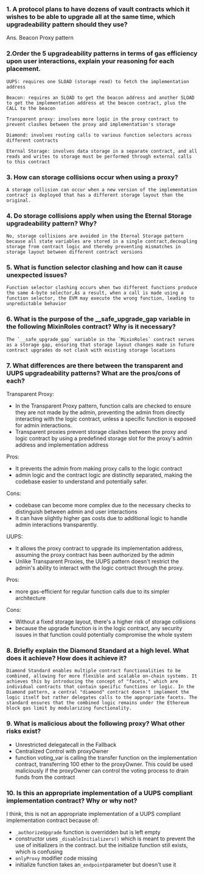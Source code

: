### 1. A protocol plans to have dozens of vault contracts which it wishes to be able to upgrade all at the same time, which upgradeability pattern should they use?

Ans. Beacon Proxy pattern

### 2.Order the 5 upgradeability patterns in terms of gas efficiency upon user interactions, explain your reasoning for each placement.

    UUPS: requires one SLOAD (storage read) to fetch the implementation address

    Beacon: requires an SLOAD to get the beacon address and another SLOAD to get the implementation address at the beacon contract, plus the CALL to the beacon

    Transparent proxy: involves more logic in the proxy contract to prevent clashes between the proxy and implementation's storage

    Diamond: involves routing calls to various function selectors across different contracts

    Eternal Storage: involves data storage in a separate contract, and all reads and writes to storage must be performed through external calls to this contract

### 3. How can storage collisions occur when using a proxy?

    A storage collision can occur when a new version of the implementation contract is deployed that has a different storage layout than the original.

### 4. Do storage collisions apply when using the Eternal Storage upgradeability pattern? Why?

    No, storage collisions are avoided in the Eternal Storage pattern because all state variables are stored in a single contract,decoupling storage from contract logic and thereby preventing mismatches in storage layout between different contract versions

### 5. What is function selector clashing and how can it cause unexpected issues?

    Function selector clashing occurs when two different functions produce the same 4-byte selector,As a result, when a call is made using a function selector, the EVM may execute the wrong function, leading to unpredictable behavior

### 6. What is the purpose of the \_\_safe_upgrade_gap variable in the following MixinRoles contract? Why is it necessary?

    The `__safe_upgrade_gap` variable in the `MixinRoles` contract serves as a storage gap, ensuring that storage layout changes made in future contract upgrades do not clash with existing storage locations

### 7. What differences are there between the transparent and UUPS upgradeability patterns? What are the pros/cons of each?

Transparent Proxy:

- In the Transparent Proxy pattern, function calls are checked to ensure they are not made by the admin, preventing the admin from directly interacting with the logic contract, unless a specific function is exposed for admin interactions.
- Transparent proxies prevent storage clashes between the proxy and logic contract by using a predefined storage slot for the proxy's admin address and implementation address

Pros:

- It prevents the admin from making proxy calls to the logic contract
- admin logic and the contract logic are distinctly separated, making the codebase easier to understand and potentially safer.

Cons:

- codebase can become more complex due to the necessary checks to distinguish between admin and user interactions
- It can have slightly higher gas costs due to additional logic to handle admin interactions transparently.

UUPS:

- It allows the proxy contract to upgrade its implementation address, assuming the proxy contract has been authorized by the admin
- Unlike Transparent Proxies, the UUPS pattern doesn't restrict the admin's ability to interact with the logic contract through the proxy.

Pros:

- more gas-efficient for regular function calls due to its simpler architecture

Cons:

- Without a fixed storage layout, there's a higher risk of storage collisions
- because the upgrade function is in the logic contract, any security issues in that function could potentially compromise the whole system

### 8. Briefly explain the Diamond Standard at a high level. What does it achieve? How does it achieve it?

    Diamond Standard enables multiple contract functionalities to be combined, allowing for more flexible and scalable on-chain systems. It achieves this by introducing the concept of "facets," which are individual contracts that contain specific functions or logic. In the Diamond pattern, a central "diamond" contract doesn't implement the logic itself but rather delegates calls to the appropriate facets. The standard ensures that the combined logic remains under the Ethereum block gas limit by modularizing functionality.

### 9. What is malicious about the following proxy? What other risks exist?

- Unrestricted delegatecall in the Fallback
- Centralized Control with proxyOwner
- function voting_var is calling the transfer function on the implementation contract, transferring 100 ether to the proxyOwner. This could be used maliciously if the proxyOwner can control the voting process to drain funds from the contract

### 10. Is this an appropriate implementation of a UUPS compliant implementation contract? Why or why not?

I think, this is not an appropriate implementation of a UUPS compliant implementation contract because of:

- `_authorizeUpgrade` function is overridden but is left empty
- constructor uses `_disableInitializers()` which is meant to prevent the use of initializers in the contract. but the initialize function still exists, which is confusing
- `onlyProxy` modifier code missing
- initialize function takes an`_endpoint`parameter but doesn't use it
